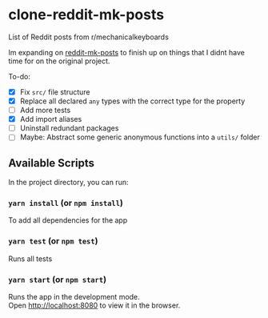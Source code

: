 # clone-reddit-mk-posts
List of Reddit posts from r/mechanicalkeyboards

Im expanding on [reddit-mk-posts](https://github.com/travissanon/reddit-mk-posts) to finish up on things that I didnt have time for on the original project.

To-do:
- [x] Fix `src/` file structure
- [x] Replace all declared `any` types with the correct type for the property
- [ ] Add more tests
- [x] Add import aliases
- [ ] Uninstall redundant packages
- [ ] Maybe: Abstract some generic anonymous functions into a `utils/` folder

## Available Scripts

In the project directory, you can run:

### `yarn install` (or `npm install`)

To add all dependencies for the app

### `yarn test` (or `npm test`)

Runs all tests

### `yarn start` (or `npm start`)

Runs the app in the development mode.<br>
Open [http://localhost:8080](http://localhost:8080) to view it in the browser.
